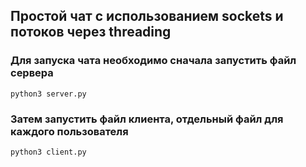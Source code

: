 ## Простой чат с использованием sockets и потоков через threading

### Для запуска чата необходимо сначала запустить файл  сервера

```
python3 server.py
```

### Затем запустить файл клиента, отдельный файл для каждого пользователя
```
python3 client.py
```
